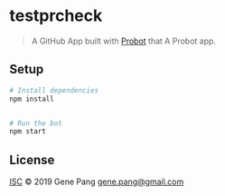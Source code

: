 # testprcheck

> A GitHub App built with [Probot](https://github.com/probot/probot) that A Probot app.

## Setup

```sh
# Install dependencies
npm install


# Run the bot
npm start
```

## License

[ISC](LICENSE) © 2019 Gene Pang <gene.pang@gmail.com>
